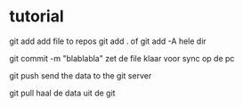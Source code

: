 # tutorial
git add <file> add file to repos git add . of git add -A hele dir

git commit -m "blablabla" zet de file klaar voor sync op de pc

git push  send the data to the git server

git pull haal de data uit de git


